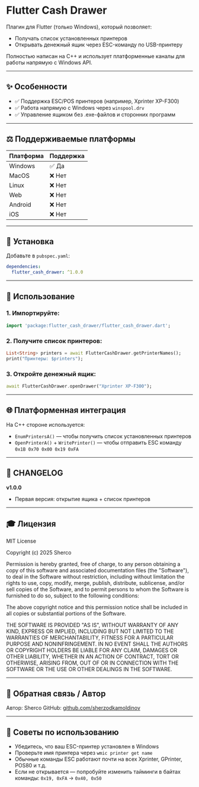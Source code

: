 # Flutter Cash Drawer

Плагин для Flutter (только Windows), который позволяет:

* Получать список установленных принтеров
* Открывать денежный ящик через ESC-команду по USB-принтеру

Полностью написан на C++ и использует платформенные каналы для работы напрямую с Windows API.

---

## ✨ Особенности

* ✅ Поддержка ESC/POS принтеров (например, Xprinter XP-F300)
* ✅ Работа напрямую с Windows через `winspool.drv`
* ✅ Управление ящиком без .exe-файлов и сторонних программ

---

## ⚖️ Поддерживаемые платформы

| Платформа | Поддержка |
| --------- | --------- |
| Windows   | ✅ Да      |
| MacOS     | ❌ Нет     |
| Linux     | ❌ Нет     |
| Web       | ❌ Нет     |
| Android   | ❌ Нет     |
| iOS       | ❌ Нет     |

---

## 📁 Установка

Добавьте в `pubspec.yaml`:

```yaml
dependencies:
  flutter_cash_drawer: ^1.0.0
```

---

## 🔧 Использование

### 1. Импортируйте:

```dart
import 'package:flutter_cash_drawer/flutter_cash_drawer.dart';
```

### 2. Получите список принтеров:

```dart
List<String> printers = await FlutterCashDrawer.getPrinterNames();
print("Принтеры: $printers");
```

### 3. Откройте денежный ящик:

```dart
await FlutterCashDrawer.openDrawer("Xprinter XP-F300");
```

---

## 🌐 Платформенная интеграция

На C++ стороне используется:

* `EnumPrintersA()` — чтобы получить список установленных принтеров
* `OpenPrinterA()` + `WritePrinter()` — чтобы отправить ESC команду `0x1B 0x70 0x00 0x19 0xFA`

---

## 📃 CHANGELOG

**v1.0.0**

* Первая версия: открытие ящика + список принтеров

---

## 🎓 Лицензия

MIT License

Copyright (c) 2025 Sherco

Permission is hereby granted, free of charge, to any person obtaining a copy
of this software and associated documentation files (the "Software"), to deal
in the Software without restriction, including without limitation the rights
to use, copy, modify, merge, publish, distribute, sublicense, and/or sell
copies of the Software, and to permit persons to whom the Software is
furnished to do so, subject to the following conditions:

The above copyright notice and this permission notice shall be included in all
copies or substantial portions of the Software.

THE SOFTWARE IS PROVIDED "AS IS", WITHOUT WARRANTY OF ANY KIND, EXPRESS OR
IMPLIED, INCLUDING BUT NOT LIMITED TO THE WARRANTIES OF MERCHANTABILITY,
FITNESS FOR A PARTICULAR PURPOSE AND NONINFRINGEMENT. IN NO EVENT SHALL THE
AUTHORS OR COPYRIGHT HOLDERS BE LIABLE FOR ANY CLAIM, DAMAGES OR OTHER
LIABILITY, WHETHER IN AN ACTION OF CONTRACT, TORT OR OTHERWISE, ARISING FROM,
OUT OF OR IN CONNECTION WITH THE SOFTWARE OR THE USE OR OTHER DEALINGS IN THE
SOFTWARE.

---

## 📲 Обратная связь / Автор

Автор: Sherco
GitHub: [github.com/sherzodkamoldinov](https://github.com/sherzodkamoldinov)

---

## 🎡 Советы по использованию

* Убедитесь, что ваш ESC-принтер установлен в Windows
* Проверьте имя принтера через `wmic printer get name`
* Обычные команды ESC работают почти на всех Xprinter, GPrinter, POS80 и т.д.
* Если не открывается — попробуйте изменить тайминги в байтах команды: `0x19, 0xFA` → `0x40, 0x50`
